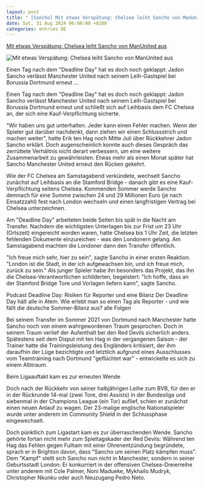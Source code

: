 ```yaml
---
layout: post
title: " [Sancho] Mit etwas Verspätung: Chelsea leiht Sancho von ManUnited aus"
date: Sat, 31 Aug 2024 06:00:00 +0200
categories: entries DE
---
```

[Mit etwas Verspätung: Chelsea leiht Sancho von ManUnited aus](https://www.kicker.de/mit-etwas-verspaetung-chelsea-leiht-sancho-von-manunited-aus-1047986/artikel)

![Mit etwas Verspätung: Chelsea leiht Sancho von ManUnited aus](https://derivates.kicker.de/image/upload/c_crop%2Cx_0%2Cy_417%2Cw_4000%2Ch_2250/w_1200%2Cq_auto/v1/2024/08/31/c14b71bc-b618-4d1c-8d2e-3dc3fd6eb740.jpeg)

Einen Tag nach dem "Deadline Day" hat es doch noch geklappt: Jadon Sancho verlässt Manchester United nach seinem Leih-Gastspiel bei Borussia Dortmund erneut ...

Einen Tag nach dem "Deadline Day" hat es doch noch geklappt: Jadon Sancho verlässt Manchester United nach seinem Leih-Gastspiel bei Borussia Dortmund erneut und schließt sich auf Leihbasis dem FC Chelsea an, der sich eine Kauf-Verpflichtung sicherte.

"Wir haben uns gut unterhalten. Jeder kann einen Fehler machen. Wenn der Spieler gut darüber nachdenkt, dann ziehen wir einen Schlussstrich und machen weiter", hatte Erik ten Hag noch Mitte Juli über Rückkehrer Jadon Sancho erklärt. Doch augenscheinlich konnte auch dieses Gespräch das zerrüttete Verhältnis nicht derart verbessern, um eine weitere Zusammenarbeit zu gewährleisten. Etwas mehr als einen Monat später hat Sancho Manchester United erneut den Rücken gekehrt.

Wie der FC Chelsea am Samstagabend verkündete, wechselt Sancho zunächst auf Leihbasis an die Stamford Bridge - danach gibt es eine Kauf-Verpflichtung seitens Chelsea. Kommenden Sommer werde Sancho demnach für eine Summe zwischen 24 und 29 Millionen Euro (je nach Einsatzzahl) fest nach London wechseln und einen langfristigen Vertrag bei Chelsea unterzeichnen.

Am "Deadline Day" arbeiteten beide Seiten bis spät in die Nacht am Transfer. Nachdem die wichtigsten Unterlagen bis zur Frist um 23 Uhr (Ortszeit) eingereicht worden waren, hatte Chelsea bis 1 Uhr Zeit, die letzten fehlenden Dokumente einzureichen - was den Londonern gelang. Am Samstagabend machten die Londoner dann den Transfer öffentlich.

"Ich freue mich sehr, hier zu sein", sagte Sancho in einer ersten Reaktion. "London ist die Stadt, in der ich aufgewachsen bin, und ich freue mich, zurück zu sein." Als junger Spieler habe ihn besonders das Projekt, das ihn die Chelsea-Verantwortlichen schilderten, begeistert: "Ich hoffe, dass an der Stamford Bridge Tore und Vorlagen liefern kann", sagte Sancho.

Podcast Deadline Day: Risiken für Reporter und eine Bilanz Der Deadline Day hält alle in Atem. Wie erlebt man so einen Tag als Reporter - und wie fällt die deutsche Sommer-Bilanz aus? alle Folgen

Bei seinem Transfer im Sommer 2021 von Dortmund nach Manchester hatte Sancho noch von einem wahrgewordenen Traum gesprochen. Doch in seinem Traum verlief der Aufenthalt bei den Red Devils sicherlich anders. Spätestens seit dem Disput mit ten Hag in der vergangenen Saison - der Trainer hatte die Trainingsleistung des Engländers kritisiert, der ihm daraufhin der Lüge bezichtigte und letztlich aufgrund eines Ausschlusses vom Teamtraining nach Dortmund "geflüchtet war" - entwickelte es sich zu einem Albtraum.

Beim Ligaauftakt kam es zur erneuten Wende

Doch nach der Rückkehr von seiner halbjährigen Leihe zum BVB, für den er in der Rückrunde 14-mal (zwei Tore, drei Assists) in der Bundesliga und siebenmal in der Champions League (ein Tor) auflief, schien er zunächst einen neuen Anlauf zu wagen. Der 23-malige englische Nationalspieler wurde unter anderem im Community Shield in der Schlussphase eingewechselt.

Doch pünktlich zum Ligastart kam es zur überraschenden Wende. Sancho gehörte fortan nicht mehr zum Spieltagskader der Red Devils: Während ten Hag das Fehlen gegen Fulham mit einer Ohrenentzündung begründete, sprach er in Brighton davon, dass "Sancho um seinen Platz kämpfen muss". Dem "Kampf" stellt sich Sancho nun nicht in Manchester, sondern in seiner Geburtsstadt London: Er konkurriert in der offensiven Chelsea-Dreierreihe unter anderem mit Cole Palmer, Noni Madueke, Mykhailo Mudryk, Christopher Nkunku oder auch Neuzugang Pedro Neto.


